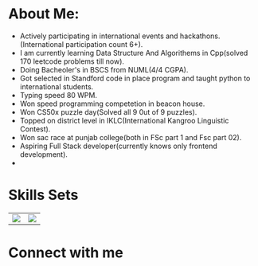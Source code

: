 # About Me:


- Actively participating in international events and hackathons.(International participation count 6+).
- I am currently learning Data Structure And Algorithems in Cpp(solved 170 leetcode problems till now).
- Doing Bacheoler's in BSCS from NUML(4/4 CGPA).
- Got selected in Standford code in place program and taught python to international students.
- Typing speed 80 WPM.
- Won speed programming competetion in beacon house.
- Won CS50x puzzle day(Solved all 9 0ut of 9 puzzles).
- Topped on district level in IKLC(International Kangroo Linguistic Contest).
- Won sac race at punjab college(both in FSc part 1 and Fsc part 02).
- Aspiring Full Stack developer(currently knows only frontend development).
- 
# Skills Sets
<table>
  <tr>
    <td>
      <img src="https://encrypted-tbn0.gstatic.com/images?q=tbn:ANd9GcRsubI1xnS2EsbFC7IKOtHXy3o2yp5zNGHX8-mLk-0nVw&s"/>
    </td>
    <td>
      <img src="https://upload.wikimedia.org/wikipedia/commons/thumb/d/d5/CSS3_logo_and_wordmark.svg/180px-CSS3_logo_and_wordmark.svg.png"/>
    </td>
  </tr>
</table>

# Connect with me
<div align="center">
  
</div>
